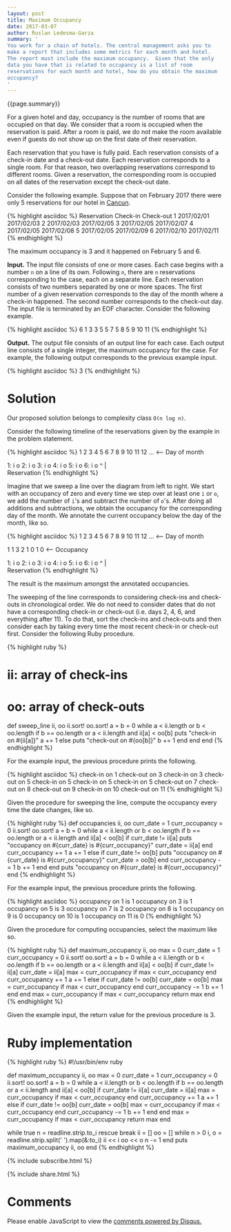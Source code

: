 ```yaml
---
layout: post
title: Maximum Occupancy
date: 2017-03-07
author: Ruslan Ledesma-Garza
summary: '
You work for a chain of hotels. The central management asks you to
make a report that includes some metrics for each month and hotel.
The report must include the maximum occupancy.  Given that the only
data you have that is related to occupancy is a list of room
reservations for each month and hotel, how do you obtain the maximum
occupancy?
'
---
```


{{page.summary}}

For a given hotel and day, occupancy is the number of rooms that are
occupied on that day.  We consider that a room is occupied when the
reservation is paid.  After a room is paid, we do not make the room
available even if guests do not show up on the first date of their
reservation.

Each reservation that you have is fully paid.  Each reservation
consists of a check-in date and a check-out date.  Each reservation
corresponds to a single room.  For that reason, two overlapping
reservations correspond to different rooms.  Given a reservation, the
corresponding room is occupied on all dates of the reservation except
the check-out date.

Consider the following example.  Suppose that on February 2017 there
were only 5 reservations for our hotel in
[Cancun](https://en.wikipedia.org/wiki/Canc%C3%BAn).

{% highlight asciidoc %}
Reservation   Check-in    Check-out
1             2017/02/01  2017/02/03
2             2017/02/03  2017/02/05
3             2017/02/05  2017/02/07
4             2017/02/05  2017/02/08
5             2017/02/05  2017/02/09
6             2017/02/10  2017/02/11
{% endhighlight %}

The maximum occupancy is 3 and it happened on February 5 and 6.

**Input.**
The input file consists of one or more cases.  Each case begins with a
number `n` on a line of its own.  Following `n`, there are `n`
reservations corresponding to the case, each on a separate line.  Each
reservation consists of two numbers separated by one or more spaces.
The first number of a given reservation corresponds to the day of the
month where a check-in happened.  The second number corresponds to the
check-out day.  The input file is terminated by an EOF character.
Consider the following example.

{% highlight asciidoc %}
6
1 3
3 5
5 7
5 8
5 9
10 11
{% endhighlight %}

**Output.**
The output file consists of an output line for each case.  Each output
line consists of a single integer, the maximum occupancy for the case.
For example, the following output corresponds to the previous example
input.

{% highlight asciidoc %}
3
{% endhighlight %}

# Solution

Our proposed solution belongs to complexity class `O(n log n)`.

Consider the following timeline of the reservations given by the
example in the problem statement.

{% highlight asciidoc %}
   1   2   3   4   5   6   7   8   9   10  11  12  ... <-- Day of month

1: i       o
2:         i       o
3:                 i       o
4:                 i           o
5:                 i               o
6:                                     i   o
^
|
 \
  Reservation
{% endhighlight %}

Imagine that we sweep a line over the diagram from left to right.  We
start with an occupancy of zero and every time we step over at least
one `i` or `o`, we add the number of `i`'s and subtract the number of
`o`'s.  After doing all additions and subtractions, we obtain the
occupancy for the corresponding day of the month.  We annotate the
current occupancy below the day of the month, like so.

{% highlight asciidoc %}
   1   2   3   4   5   6   7   8   9   10  11  12  ... <-- Day of month

   1       1       3       2   1   0   1   0       <-- Occupancy

1: i       o
2:         i       o
3:                 i       o
4:                 i           o
5:                 i               o
6:                                     i   o
^
|
 \
  Reservation
{% endhighlight %}

The result is the maximum amongst the annotated occupancies.

The sweeping of the line corresponds to considering check-ins and
check-outs in chronological order.  We do not need to consider dates
that do not have a corresponding check-in or check-out (i.e. days 2,
4, 6, and everything after 11).  To do that, sort the check-ins and
check-outs and then consider each by taking every time the most recent
check-in or check-out first.  Consider the following Ruby
procedure.

{% highlight ruby %}
# ii: array of check-ins
# oo: array of check-outs
def sweep_line ii, oo
  ii.sort!
  oo.sort!
  a = b = 0
  while a < ii.length or b < oo.length
    if b == oo.length or a < ii.length and ii[a] < oo[b]
      puts "check-in on #{ii[a]}"
      a += 1
    else
      puts "check-out on #{oo[b]}"
      b += 1
    end
  end
end
{% endhighlight %}

For the example input, the previous procedure prints the following.

{% highlight asciidoc %}
check-in on 1
check-out on 3
check-in on 3
check-out on 5
check-in on 5
check-in on 5
check-in on 5
check-out on 7
check-out on 8
check-out on 9
check-in on 10
check-out on 11
{% endhighlight %}

Given the procedure for sweeping the line, compute the occupancy every
time the date changes, like so.

{% highlight ruby %}
def occupancies ii, oo
  curr_date = 1
  curr_occupancy = 0
  ii.sort!
  oo.sort!
  a = b = 0
  while a < ii.length or b < oo.length
    if b == oo.length or a < ii.length and ii[a] < oo[b]
      if curr_date != ii[a]
        puts "occupancy on #{curr_date} is #{curr_occupancy}"
        curr_date = ii[a]
      end
      curr_occupancy += 1
      a += 1
    else
      if curr_date != oo[b]
        puts "occupancy on #{curr_date} is #{curr_occupancy}"
        curr_date = oo[b]
      end
      curr_occupancy -= 1
      b += 1
    end
  end
  puts "occupancy on #{curr_date} is #{curr_occupancy}"
end
{% endhighlight %}

For the example input, the previous procedure prints the following.

{% highlight asciidoc %}
occupancy on 1 is 1
occupancy on 3 is 1
occupancy on 5 is 3
occupancy on 7 is 2
occupancy on 8 is 1
occupancy on 9 is 0
occupancy on 10 is 1
occupancy on 11 is 0
{% endhighlight %}

Given the procedure for computing occupancies, select the maximum like
so.

{% highlight ruby %}
def maximum_occupancy ii, oo
  max = 0
  curr_date = 1
  curr_occupancy = 0
  ii.sort!
  oo.sort!
  a = b = 0
  while a < ii.length or b < oo.length
    if b == oo.length or a < ii.length and ii[a] < oo[b]
      if curr_date != ii[a]
        curr_date = ii[a]
        max = curr_occupancy if max < curr_occupancy
      end
      curr_occupancy += 1
      a += 1
    else
      if curr_date != oo[b]
        curr_date = oo[b]
        max = curr_occupancy if max < curr_occupancy
      end
      curr_occupancy -= 1
      b += 1
    end
  end
  max = curr_occupancy if max < curr_occupancy
  return max
end
{% endhighlight %}

Given the example input, the return value for the previous procedure
is 3.

# Ruby implementation

{% highlight ruby %}
#!/usr/bin/env ruby

def maximum_occupancy ii, oo
  max = 0
  curr_date = 1
  curr_occupancy = 0
  ii.sort!
  oo.sort!
  a = b = 0
  while a < ii.length or b < oo.length
    if b == oo.length or a < ii.length and ii[a] < oo[b]
      if curr_date != ii[a]
        curr_date = ii[a]
        max = curr_occupancy if max < curr_occupancy
      end
      curr_occupancy += 1
      a += 1
    else
      if curr_date != oo[b]
        curr_date = oo[b]
        max = curr_occupancy if max < curr_occupancy
      end
      curr_occupancy -= 1
      b += 1
    end
  end
  max = curr_occupancy if max < curr_occupancy
  return max
end

while true
  n = readline.strip.to_i rescue break
  ii = []
  oo = []
  while n > 0
    i, o = readline.strip.split(' ').map(&:to_i)
    ii << i
    oo << o
    n -= 1
  end
  puts maximum_occupancy ii, oo
end
{% endhighlight %}

{% include subscribe.html %}

{% include share.html %}

# Comments

<div id="disqus_thread"></div>
<script>
    /**
     *  RECOMMENDED CONFIGURATION VARIABLES: EDIT AND UNCOMMENT THE SECTION BELOW TO INSERT DYNAMIC VALUES FROM YOUR PLATFORM OR CMS.
     *  LEARN WHY DEFINING THESE VARIABLES IS IMPORTANT: https://disqus.com/admin/universalcode/#configuration-variables
     */
    var disqus_config = function () {
        this.page.url = 'http://ruslanledesma.com/2017/03/07/maximum-occupancy.html';  // Replace PAGE_URL with your page's cbanonical URL variable
        this.page.identifier = '2017-03-07-maximum-occupancy'; // Replace PAGE_IDENTIFIER with your page's unique identifier variable
    };
    (function() {  // DON'T EDIT BELOW THIS LINE
        var d = document, s = d.createElement('script');

        s.src = '//definecode.disqus.com/embed.js';

        s.setAttribute('data-timestamp', +new Date());
        (d.head || d.body).appendChild(s);
    })();
</script>
<noscript>Please enable JavaScript to view the <a
        href="https://disqus.com/?ref_noscript"
        rel="nofollow">comments powered by Disqus.</a></noscript>
